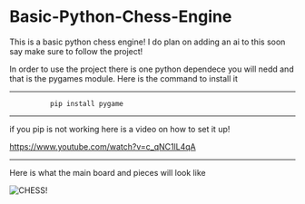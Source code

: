# Basic-Python-Chess-Engine
This is a basic python chess engine! I do plan on adding an ai to this soon say make sure to follow the project!

In order to use the project there is one python dependece you will nedd and that is the pygames module. Here is the command to install it

---------------------------------------------------
              pip install pygame
---------------------------------------------------

if you pip is not working here is a video on how to set it up!

https://www.youtube.com/watch?v=c_qNC1lL4qA

---------------------------------------------------

Here is what the main board and pieces will look like

![CHESS!](https://media.discordapp.net/attachments/922630672219254834/993716274842587227/Screenshot_2022-07-04_163107.png)

